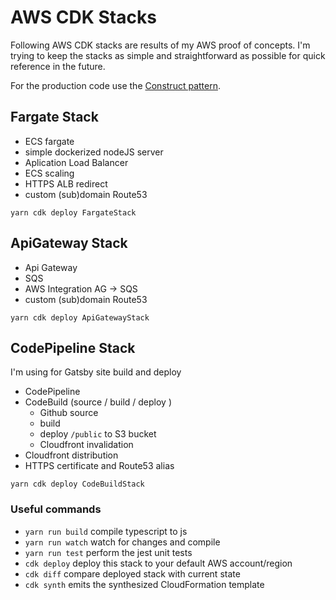# AWS CDK Stacks

Following AWS CDK stacks are results of my AWS proof of concepts. I'm trying to keep the stacks as simple and straightforward as possible for quick reference in the future.

For the production code use the [Construct pattern](https://docs.aws.amazon.com/cdk/latest/guide/constructs.html).

## Fargate Stack
- ECS fargate
- simple dockerized nodeJS server
- Aplication Load Balancer
- ECS scaling
- HTTPS ALB redirect
- custom (sub)domain Route53

`yarn cdk deploy FargateStack`

## ApiGateway Stack
- Api Gateway
- SQS
- AWS Integration AG -> SQS
- custom (sub)domain Route53

`yarn cdk deploy ApiGatewayStack`

## CodePipeline Stack
I'm using for Gatsby site build and deploy
- CodePipeline
- CodeBuild (source / build / deploy )
    - Github source
    - build
    - deploy `/public` to S3 bucket
    - Cloudfront invalidation
- Cloudfront distribution
- HTTPS certificate and Route53 alias

`yarn cdk deploy CodeBuildStack`

### Useful commands

 * `yarn run build`     compile typescript to js
 * `yarn run watch`     watch for changes and compile
 * `yarn run test`      perform the jest unit tests
 * `cdk deploy`         deploy this stack to your default AWS account/region
 * `cdk diff`           compare deployed stack with current state
 * `cdk synth`          emits the synthesized CloudFormation template
